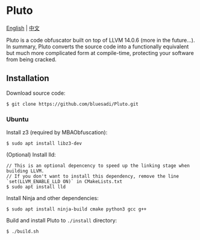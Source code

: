 # Pluto
[English](README.md) | [中文](README_zh-cn.md)

Pluto is a code obfuscator built on top of LLVM 14.0.6 (more in the future...). In summary, Pluto converts the source code into a functionally equivalent but much more complicated form at compile-time, protecting your software from being cracked.

## Installation
Download source code:
```
$ git clone https://github.com/bluesadi/Pluto.git
```
### Ubuntu
Install z3 (required by MBAObfuscation):
```
$ sudo apt install libz3-dev 
```
(Optional) Install lld:
```
// This is an optional depencency to speed up the linking stage when building LLVM.
// If you don't want to install this dependency, remove the line `set(LLVM_ENABLE_LLD ON)` in CMakeLists.txt
$ sudo apt install lld
```
Install Ninja and other dependencies:
```
$ sudo apt install ninja-build cmake python3 gcc g++
```
Build and install Pluto to `./install` directory:
```
$ ./build.sh
```